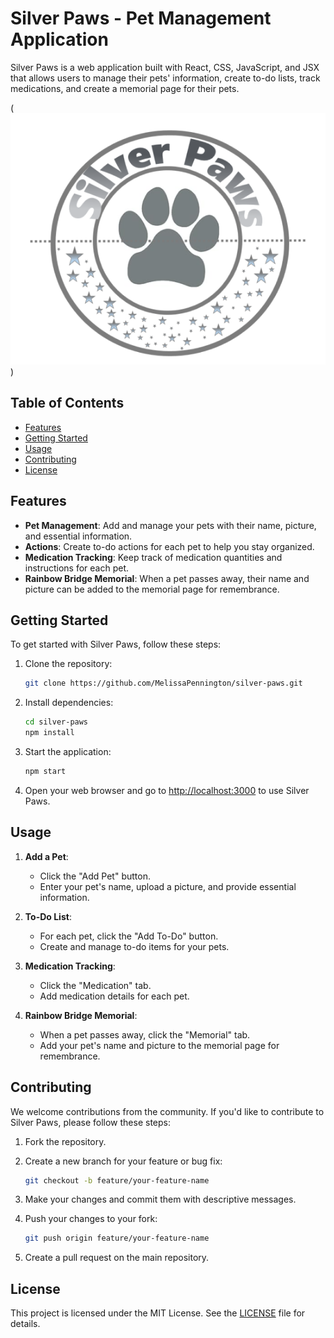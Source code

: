 # Silver Paws - Pet Management Application

Silver Paws is a web application built with React, CSS, JavaScript, and JSX that allows users to manage their pets' information, create to-do lists, track medications, and create a memorial page for their pets.

(![Silver Paws Logo](image.png))

## Table of Contents

- [Features](#features)
- [Getting Started](#getting-started)
- [Usage](#usage)
- [Contributing](#contributing)
- [License](#license)

## Features

- **Pet Management**: Add and manage your pets with their name, picture, and essential information.
- **Actions**: Create to-do actions for each pet to help you stay organized.
- **Medication Tracking**: Keep track of medication quantities and instructions for each pet.
- **Rainbow Bridge Memorial**: When a pet passes away, their name and picture can be added to the memorial page for remembrance.

## Getting Started

To get started with Silver Paws, follow these steps:

1. Clone the repository:

   ```bash
   git clone https://github.com/MelissaPennington/silver-paws.git
   ```

2. Install dependencies:

   ```bash
   cd silver-paws
   npm install
   ```

3. Start the application:

   ```bash
   npm start
   ```

4. Open your web browser and go to [http://localhost:3000](http://localhost:3000) to use Silver Paws.

## Usage

1. **Add a Pet**:
   - Click the "Add Pet" button.
   - Enter your pet's name, upload a picture, and provide essential information.

2. **To-Do List**:
   - For each pet, click the "Add To-Do" button.
   - Create and manage to-do items for your pets.

3. **Medication Tracking**:
   - Click the "Medication" tab.
   - Add medication details for each pet.

4. **Rainbow Bridge Memorial**:
   - When a pet passes away, click the "Memorial" tab.
   - Add your pet's name and picture to the memorial page for remembrance.

## Contributing

We welcome contributions from the community. If you'd like to contribute to Silver Paws, please follow these steps:

1. Fork the repository.

2. Create a new branch for your feature or bug fix:

   ```bash
   git checkout -b feature/your-feature-name
   ```

3. Make your changes and commit them with descriptive messages.

4. Push your changes to your fork:

   ```bash
   git push origin feature/your-feature-name
   ```

5. Create a pull request on the main repository.

## License

This project is licensed under the MIT License. See the [LICENSE](LICENSE) file for details.
